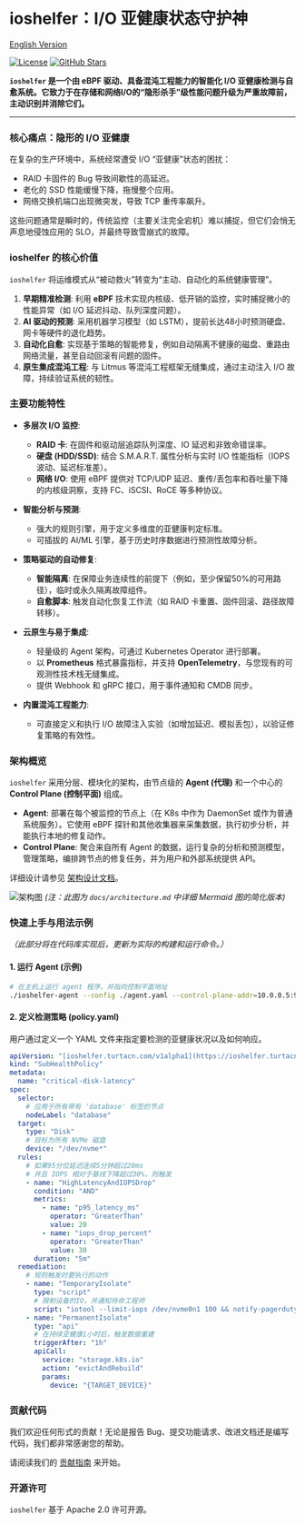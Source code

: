 # ioshelfer：I/O 亚健康状态守护神

[English Version](./README.md)

[![License](https://img.shields.io/badge/License-Apache%202.0-blue.svg)](https://opensource.org/licenses/Apache-2.0)
[![GitHub Stars](https://img.shields.io/github/stars/turtacn/ioshelfer.svg?style=social&label=Star)](https://github.com/turtacn/ioshelfer)

**`ioshelfer` 是一个由 eBPF 驱动、具备混沌工程能力的智能化 I/O 亚健康检测与自愈系统。它致力于在存储和网络I/O的“隐形杀手”级性能问题升级为严重故障前，主动识别并消除它们。**

---

### 核心痛点：隐形的 I/O 亚健康

在复杂的生产环境中，系统经常遭受 I/O “亚健康”状态的困扰：
- RAID 卡固件的 Bug 导致间歇性的高延迟。
- 老化的 SSD 性能缓慢下降，拖慢整个应用。
- 网络交换机端口出现微突发，导致 TCP 重传率飙升。

这些问题通常是瞬时的，传统监控（主要关注完全宕机）难以捕捉，但它们会悄无声息地侵蚀应用的 SLO，并最终导致雪崩式的故障。

### ioshelfer 的核心价值

`ioshelfer` 将运维模式从“被动救火”转变为“主动、自动化的系统健康管理”。

1.  **早期精准检测**: 利用 **eBPF** 技术实现内核级、低开销的监控，实时捕捉微小的性能异常（如 I/O 延迟抖动、队列深度问题）。
2.  **AI 驱动的预测**: 采用机器学习模型（如 LSTM），提前长达48小时预测硬盘、网卡等硬件的退化趋势。
3.  **自动化自愈**: 实现基于策略的智能修复，例如自动隔离不健康的磁盘、重路由网络流量，甚至自动回滚有问题的固件。
4.  **原生集成混沌工程**: 与 Litmus 等混沌工程框架无缝集成，通过主动注入 I/O 故障，持续验证系统的韧性。

### 主要功能特性

-   **多层次 I/O 监控**:
    -   **RAID 卡**: 在固件和驱动层追踪队列深度、IO 延迟和非致命错误率。
    -   **硬盘 (HDD/SSD)**: 结合 S.M.A.R.T. 属性分析与实时 I/O 性能指标（IOPS 波动、延迟标准差）。
    -   **网络 I/O**: 使用 eBPF 提供对 TCP/UDP 延迟、重传/丢包率和吞吐量下降的内核级洞察，支持 FC、iSCSI、RoCE 等多种协议。

-   **智能分析与预测**:
    -   强大的规则引擎，用于定义多维度的亚健康判定标准。
    -   可插拔的 AI/ML 引擎，基于历史时序数据进行预测性故障分析。

-   **策略驱动的自动修复**:
    -   **智能隔离**: 在保障业务连续性的前提下（例如，至少保留50%的可用路径），临时或永久隔离故障组件。
    -   **自愈脚本**: 触发自动化恢复工作流（如 RAID 卡重置、固件回滚、路径故障转移）。

-   **云原生与易于集成**:
    -   轻量级的 Agent 架构，可通过 Kubernetes Operator 进行部署。
    -   以 **Prometheus** 格式暴露指标，并支持 **OpenTelemetry**，与您现有的可观测性技术栈无缝集成。
    -   提供 Webhook 和 gRPC 接口，用于事件通知和 CMDB 同步。

-   **内置混沌工程能力**:
    -   可直接定义和执行 I/O 故障注入实验（如增加延迟、模拟丢包），以验证修复策略的有效性。

### 架构概览

`ioshelfer` 采用分层、模块化的架构，由节点级的 **Agent (代理)** 和一个中心的 **Control Plane (控制平面)** 组成。

-   **Agent**: 部署在每个被监控的节点上（在 K8s 中作为 DaemonSet 或作为普通系统服务）。它使用 eBPF 探针和其他收集器来采集数据，执行初步分析，并能执行本地的修复动作。
-   **Control Plane**: 聚合来自所有 Agent 的数据，运行复杂的分析和预测模型，管理策略，编排跨节点的修复任务，并为用户和外部系统提供 API。

详细设计请参见 [架构设计文档](./docs/architecture.md)。

![架构图](https://raw.githubusercontent.com/turtacn/ioshelfer/main/docs/images/architecture_overview_zh.png)
*(注：此图为 `docs/architecture.md` 中详细 Mermaid 图的简化版本)*

### 快速上手与用法示例

*（此部分将在代码库实现后，更新为实际的构建和运行命令。）*

#### 1. 运行 Agent (示例)

```bash
# 在主机上运行 agent 程序，并指向控制平面地址
./ioshelfer-agent --config ./agent.yaml --control-plane-addr=10.0.0.5:9090
````

#### 2\. 定义检测策略 (policy.yaml)

用户通过定义一个 YAML 文件来指定要检测的亚健康状况以及如何响应。

```yaml
apiVersion: "[ioshelfer.turtacn.com/v1alpha1](https://ioshelfer.turtacn.com/v1alpha1)"
kind: "SubHealthPolicy"
metadata:
  name: "critical-disk-latency"
spec:
  selector:
    # 应用于所有带有 'database' 标签的节点
    nodeLabel: "database"
  target:
    type: "Disk"
    # 目标为所有 NVMe 磁盘
    device: "/dev/nvme*"
  rules:
    # 如果95分位延迟连续5分钟超过20ms
    # 并且 IOPS 相对于基线下降超过30%，则触发
    - name: "HighLatencyAndIOPSDrop"
      condition: "AND"
      metrics:
        - name: "p95_latency_ms"
          operator: "GreaterThan"
          value: 20
        - name: "iops_drop_percent"
          operator: "GreaterThan"
          value: 30
      duration: "5m"
  remediation:
    # 规则触发时要执行的动作
    - name: "TemporaryIsolate"
      type: "script"
      # 限制设备的IO，并通知待命工程师
      script: "iotool --limit-iops /dev/nvme0n1 100 && notify-pagerduty --key 'CRITICAL_DISK_LATENCY' --details '设备 /dev/nvme0n1 处于亚健康状态'"
    - name: "PermanentIsolate"
      type: "api"
      # 在持续亚健康1小时后，触发数据重建
      triggerAfter: "1h"
      apiCall:
        service: "storage.k8s.io"
        action: "evictAndRebuild"
        params:
          device: "{TARGET_DEVICE}"
```

### 贡献代码

我们欢迎任何形式的贡献！无论是报告 Bug、提交功能请求、改进文档还是编写代码，我们都非常感谢您的帮助。

请阅读我们的 [贡献指南](/CONTRIBUTING.md) 来开始。

### 开源许可

`ioshelfer` 基于 Apache 2.0 许可开源。